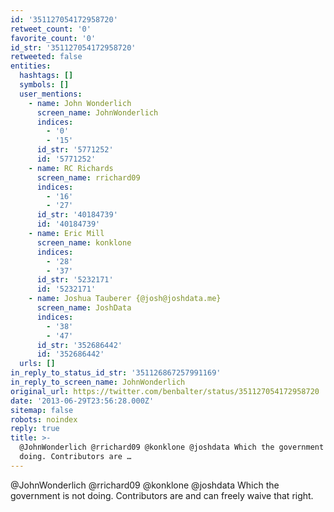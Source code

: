 ```yaml
---
id: '351127054172958720'
retweet_count: '0'
favorite_count: '0'
id_str: '351127054172958720'
retweeted: false
entities:
  hashtags: []
  symbols: []
  user_mentions:
    - name: John Wonderlich
      screen_name: JohnWonderlich
      indices:
        - '0'
        - '15'
      id_str: '5771252'
      id: '5771252'
    - name: RC Richards
      screen_name: rrichard09
      indices:
        - '16'
        - '27'
      id_str: '40184739'
      id: '40184739'
    - name: Eric Mill
      screen_name: konklone
      indices:
        - '28'
        - '37'
      id_str: '5232171'
      id: '5232171'
    - name: Joshua Tauberer {@josh@joshdata.me}
      screen_name: JoshData
      indices:
        - '38'
        - '47'
      id_str: '352686442'
      id: '352686442'
  urls: []
in_reply_to_status_id_str: '351126867257991169'
in_reply_to_screen_name: JohnWonderlich
original_url: https://twitter.com/benbalter/status/351127054172958720
date: '2013-06-29T23:56:28.000Z'
sitemap: false
robots: noindex
reply: true
title: >-
  @JohnWonderlich @rrichard09 @konklone @joshdata Which the government is not
  doing. Contributors are …
---
```


@JohnWonderlich @rrichard09 @konklone @joshdata Which the government is not doing. Contributors are and can freely waive that right.